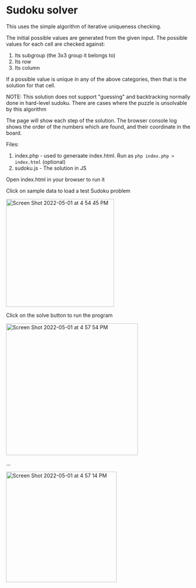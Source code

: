 # Sudoku solver

This uses the simple algorithm of iterative uniqueness checking.

The initial possible values are generated from the given input.
The possible values for each cell are checked against:

1. Its subgroup (the 3x3 group it belongs to)
2. Its row
3. Its column

If a possible value is unique in any of the above categories, then that is the solution for that cell.


NOTE: This solution does not support "guessing" and backtracking normally done in hard-level sudoku. There are cases where the puzzle is unsolvable by this algorithm

The page will show each step of the solution. The browser console log shows the order of the numbers which are found, and their coordinate in the board.



Files: 

1. index.php - used to generaate index.html. Run as `php index.php > index.html` (optional)
2. sudoku.js - The solution in JS

Open index.html in your browser to run it


Click on sample data to load a test Sudoku problem

<img width="295" alt="Screen Shot 2022-05-01 at 4 54 45 PM" src="https://user-images.githubusercontent.com/1763107/166151478-7e37949b-4e9b-4ea7-bf6e-1608113ea6f3.png">


Click on the solve button to run the program

<img width="360" alt="Screen Shot 2022-05-01 at 4 57 54 PM" src="https://user-images.githubusercontent.com/1763107/166151602-592dbab3-5e01-4b99-b5c4-66cbd7a85eb8.png">

...

<img width="302" alt="Screen Shot 2022-05-01 at 4 57 14 PM" src="https://user-images.githubusercontent.com/1763107/166151578-92fcc868-5600-45d1-abdc-aee5cdcf269a.png">
